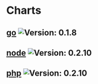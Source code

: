 # Charts
## [go](charts/go/) ![Version: 0.1.8](https://img.shields.io/badge/Version-0.1.8-informational?style=flat-square)
## [node](charts/node/) ![Version: 0.2.10](https://img.shields.io/badge/Version-0.2.10-informational?style=flat-square)
## [php](charts/php/) ![Version: 0.2.10](https://img.shields.io/badge/Version-0.2.10-informational?style=flat-square)

